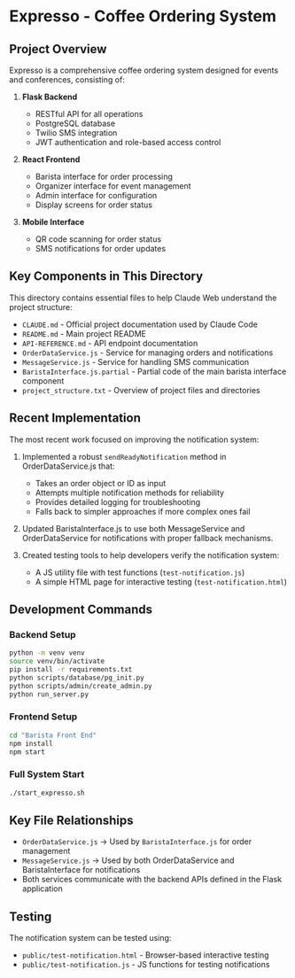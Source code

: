 # Expresso - Coffee Ordering System

## Project Overview

Expresso is a comprehensive coffee ordering system designed for events and conferences, consisting of:

1. **Flask Backend**
   - RESTful API for all operations
   - PostgreSQL database
   - Twilio SMS integration
   - JWT authentication and role-based access control

2. **React Frontend**
   - Barista interface for order processing
   - Organizer interface for event management
   - Admin interface for configuration
   - Display screens for order status

3. **Mobile Interface**
   - QR code scanning for order status
   - SMS notifications for order updates

## Key Components in This Directory

This directory contains essential files to help Claude Web understand the project structure:

- `CLAUDE.md` - Official project documentation used by Claude Code
- `README.md` - Main project README
- `API-REFERENCE.md` - API endpoint documentation
- `OrderDataService.js` - Service for managing orders and notifications
- `MessageService.js` - Service for handling SMS communication
- `BaristaInterface.js.partial` - Partial code of the main barista interface component
- `project_structure.txt` - Overview of project files and directories

## Recent Implementation

The most recent work focused on improving the notification system:

1. Implemented a robust `sendReadyNotification` method in OrderDataService.js that:
   - Takes an order object or ID as input
   - Attempts multiple notification methods for reliability
   - Provides detailed logging for troubleshooting
   - Falls back to simpler approaches if more complex ones fail

2. Updated BaristaInterface.js to use both MessageService and OrderDataService for notifications with proper fallback mechanisms.

3. Created testing tools to help developers verify the notification system:
   - A JS utility file with test functions (`test-notification.js`)
   - A simple HTML page for interactive testing (`test-notification.html`)

## Development Commands

### Backend Setup
```bash
python -m venv venv
source venv/bin/activate
pip install -r requirements.txt
python scripts/database/pg_init.py
python scripts/admin/create_admin.py
python run_server.py
```

### Frontend Setup
```bash
cd "Barista Front End"
npm install
npm start
```

### Full System Start
```bash
./start_expresso.sh
```

## Key File Relationships

- `OrderDataService.js` -> Used by `BaristaInterface.js` for order management
- `MessageService.js` -> Used by both OrderDataService and BaristaInterface for notifications
- Both services communicate with the backend APIs defined in the Flask application

## Testing
The notification system can be tested using:
- `public/test-notification.html` - Browser-based interactive testing
- `public/test-notification.js` - JS functions for testing notifications